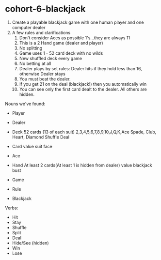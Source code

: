# cohort-6-blackjack

1. Create a playable blackjack game with one human player and one computer dealer
2. A few rules and clarifications
	1. Don't consider Aces as possible 1's...they are always 11
	2. This is a 2 Hand game (dealer and player)
	3. No splitting
	4. Game uses 1 - 52 card deck with no wilds
	5. New shuffled deck every game
	6. No betting at all
	7. Dealer plays by set rules: Dealer hits if they hold less than 16, otherwise Dealer stays
	8. You must beat the dealer.
	9. If you get 21 on the deal (blackjack!) then you automatically win
	10. You can see only the first card dealt to the dealer. All others are hidden.

Nouns we've found:
- Player
- Dealer
- Deck
		52 cards (13 of each suit)
			2,3,4,5,6,7,8,9,10,J,Q,K,Ace
		Spade, Club, Heart, Diamond
		Shuffle
		Deal
- Card
		value
		suit
		face

- Ace
- Hand
		At least 2 cards(At least 1 is hidden from dealer)
		value
		blackjack
		bust


- Game
- Rule
- Blackjack

Verbs:
- Hit
- Stay
- Shuffle
- Split
- Deal
- Hide/See (hidden)
- Win
- Lose
